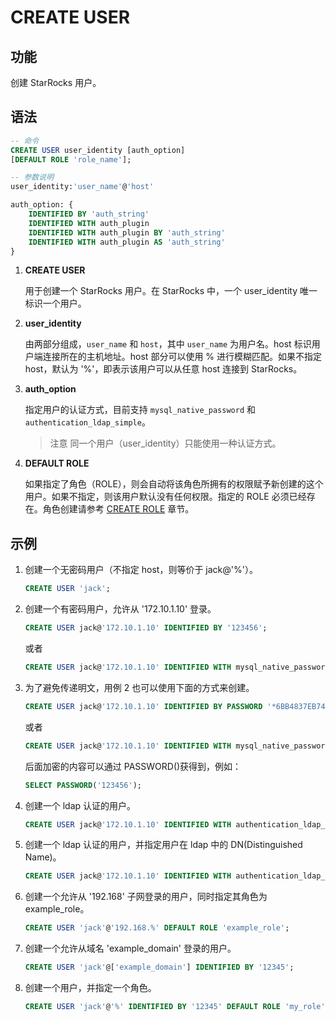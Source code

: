 # CREATE USER

## 功能

创建 StarRocks 用户。

## 语法

```SQL
-- 命令
CREATE USER user_identity [auth_option] 
[DEFAULT ROLE 'role_name'];

-- 参数说明
user_identity:'user_name'@'host'

auth_option: {
    IDENTIFIED BY 'auth_string'
    IDENTIFIED WITH auth_plugin
    IDENTIFIED WITH auth_plugin BY 'auth_string'
    IDENTIFIED WITH auth_plugin AS 'auth_string'
}
```

1. **CREATE USER**

    用于创建一个 StarRocks 用户。在 StarRocks 中，一个 user_identity 唯一标识一个用户。

2. **user_identity**

    由两部分组成，`user_name` 和 `host`，其中 `user_name` 为用户名。host 标识用户端连接所在的主机地址。host 部分可以使用 % 进行模糊匹配。如果不指定 host，默认为 '%'，即表示该用户可以从任意 host 连接到 StarRocks。

3. **auth_option**

    指定用户的认证方式，目前支持 `mysql_native_password` 和 `authentication_ldap_simple`。

    > 注意
    > 同一个用户（user_identity）只能使用一种认证方式。

4. **DEFAULT ROLE**

    如果指定了角色（ROLE），则会自动将该角色所拥有的权限赋予新创建的这个用户。如果不指定，则该用户默认没有任何权限。指定的 ROLE 必须已经存在。角色创建请参考 [CREATE ROLE](../account-management/CREATE%20ROLE.md) 章节。

## 示例

1. 创建一个无密码用户（不指定 host，则等价于 jack@'%'）。

    ```SQL
    CREATE USER 'jack';
    ```

2. 创建一个有密码用户，允许从 '172.10.1.10' 登录。

    ```sql
    CREATE USER jack@'172.10.1.10' IDENTIFIED BY '123456';
    ```

    或者

    ```SQL
    CREATE USER jack@'172.10.1.10' IDENTIFIED WITH mysql_native_password BY '123456';
    ```

3. 为了避免传递明文，用例 2 也可以使用下面的方式来创建。

    ```SQL
    CREATE USER jack@'172.10.1.10' IDENTIFIED BY PASSWORD '*6BB4837EB74329105EE4568DDA7DC67ED2CA2AD9';
    ```

    或者

    ```SQL
    CREATE USER jack@'172.10.1.10' IDENTIFIED WITH mysql_native_password AS '*6BB4837EB74329105EE4568DDA7DC67ED2CA2AD9';
    ```

    后面加密的内容可以通过 PASSWORD()获得到，例如：

    ```sql
    SELECT PASSWORD('123456');
    ```

4. 创建一个 ldap 认证的用户。

    ```sql
    CREATE USER jack@'172.10.1.10' IDENTIFIED WITH authentication_ldap_simple;
    ```

5. 创建一个 ldap 认证的用户，并指定用户在 ldap 中的 DN(Distinguished Name)。

    ```sql
    CREATE USER jack@'172.10.1.10' IDENTIFIED WITH authentication_ldap_simple AS 'uid=jack,ou=company,dc=example,dc=com';
    ```

6. 创建一个允许从 '192.168' 子网登录的用户，同时指定其角色为 example_role。

    ```sql
    CREATE USER 'jack'@'192.168.%' DEFAULT ROLE 'example_role';
    ```

7. 创建一个允许从域名 'example_domain' 登录的用户。

    ```sql
    CREATE USER 'jack'@['example_domain'] IDENTIFIED BY '12345';
    ```

8. 创建一个用户，并指定一个角色。

    ```sql
    CREATE USER 'jack'@'%' IDENTIFIED BY '12345' DEFAULT ROLE 'my_role';
    ```
